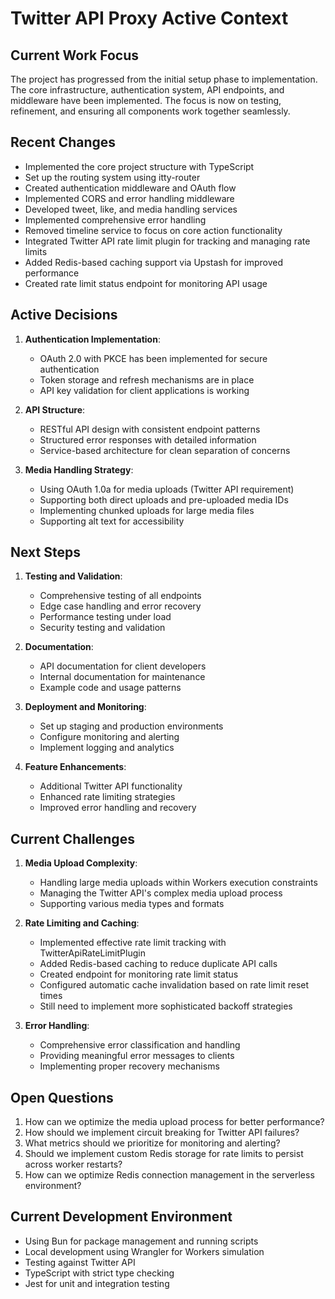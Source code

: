 # Twitter API Proxy Active Context

## Current Work Focus

The project has progressed from the initial setup phase to implementation. The core infrastructure, authentication system, API endpoints, and middleware have been implemented. The focus is now on testing, refinement, and ensuring all components work together seamlessly.

## Recent Changes

- Implemented the core project structure with TypeScript
- Set up the routing system using itty-router
- Created authentication middleware and OAuth flow
- Implemented CORS and error handling middleware
- Developed tweet, like, and media handling services
- Implemented comprehensive error handling
- Removed timeline service to focus on core action functionality
- Integrated Twitter API rate limit plugin for tracking and managing rate limits
- Added Redis-based caching support via Upstash for improved performance
- Created rate limit status endpoint for monitoring API usage

## Active Decisions

1. **Authentication Implementation**:
   - OAuth 2.0 with PKCE has been implemented for secure authentication
   - Token storage and refresh mechanisms are in place
   - API key validation for client applications is working

2. **API Structure**:
   - RESTful API design with consistent endpoint patterns
   - Structured error responses with detailed information
   - Service-based architecture for clean separation of concerns

3. **Media Handling Strategy**:
   - Using OAuth 1.0a for media uploads (Twitter API requirement)
   - Supporting both direct uploads and pre-uploaded media IDs
   - Implementing chunked uploads for large media files
   - Supporting alt text for accessibility

## Next Steps

1. **Testing and Validation**:
   - Comprehensive testing of all endpoints
   - Edge case handling and error recovery
   - Performance testing under load
   - Security testing and validation

2. **Documentation**:
   - API documentation for client developers
   - Internal documentation for maintenance
   - Example code and usage patterns

3. **Deployment and Monitoring**:
   - Set up staging and production environments
   - Configure monitoring and alerting
   - Implement logging and analytics

4. **Feature Enhancements**:
   - Additional Twitter API functionality
   - Enhanced rate limiting strategies
   - Improved error handling and recovery

## Current Challenges

1. **Media Upload Complexity**:
   - Handling large media uploads within Workers execution constraints
   - Managing the Twitter API's complex media upload process
   - Supporting various media types and formats

2. **Rate Limiting and Caching**:
   - Implemented effective rate limit tracking with TwitterApiRateLimitPlugin
   - Added Redis-based caching to reduce duplicate API calls
   - Created endpoint for monitoring rate limit status
   - Configured automatic cache invalidation based on rate limit reset times
   - Still need to implement more sophisticated backoff strategies

3. **Error Handling**:
   - Comprehensive error classification and handling
   - Providing meaningful error messages to clients
   - Implementing proper recovery mechanisms

## Open Questions

1. How can we optimize the media upload process for better performance?
2. How should we implement circuit breaking for Twitter API failures?
3. What metrics should we prioritize for monitoring and alerting?
4. Should we implement custom Redis storage for rate limits to persist across worker restarts?
5. How can we optimize Redis connection management in the serverless environment?

## Current Development Environment

- Using Bun for package management and running scripts
- Local development using Wrangler for Workers simulation
- Testing against Twitter API
- TypeScript with strict type checking
- Jest for unit and integration testing
